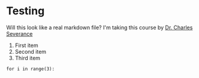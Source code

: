 # Testing

Will this look like a real markdown file?
I'm taking this course by [Dr. Charles Severance]

1. First item
2. Second item
3. Third item

`for i in range(3):`


[Dr. Charles Severance]: https://www.dr-chuck.com/
